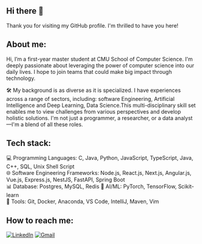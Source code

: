 Hi there 👋
---
Thank you for visiting my GitHub profile. I'm thrilled to have you here!

About me: 
---
Hi, I’m a first-year master student at CMU School of Computer Science. I'm deeply passionate about leveraging the power of computer science into our daily lives. I hope to join teams that could make big impact through technology.  

🛠️ My background is as diverse as it is specialized. I have experiences across a range of sectors, including: software Engineering, Artificial Intelligence and Deep Learning, Data Science.This multi-disciplinary skill set enables me to view challenges from various perspectives and develop holistic solutions. I'm not just a programmer, a researcher, or a data analyst—I'm a blend of all these roles.  

Tech stack:
---
💻 Programming Languages: C, Java, Python, JavaScript, TypeScript, Java, C++, SQL, Unix Shell Script  
🌐 Software Engineering Frameworks: Node.js, React.js, Next.js, Angular.js, Vue.js, Express.js, NestJS, FastAPI, Spring Boot  
📊 Database: Postgres, MySQL, Redis
🤖 AI/ML: PyTorch, TensorFlow, Scikit-learn  
🚀 Tools: Git, Docker, Anaconda, VS Code, IntelliJ, Maven, Vim  

How to reach me:
---
[![LinkedIn](https://img.shields.io/badge/LinkedIn-0077B5?style=for-the-badge&logo=linkedin&logoColor=white)](www.linkedin.com/in/guning-shen)
[![Gmail](https://img.shields.io/badge/Gmail-D14836?style=for-the-badge&logo=gmail&logoColor=white)](mailto:guningshen@gmail.com)

<!--
**GuningShen/GuningShen** is a ✨ _special_ ✨ repository because its `README.md` (this file) appears on your GitHub profile.

Here are some ideas to get you started:

- 🔭 I’m currently working on ...
- 🌱 I’m currently learning ...
- 👯 I’m looking to collaborate on ...
- 🤔 I’m looking for help with ...
- 💬 Ask me about ...
- 📫 How to reach me: ...
- 😄 Pronouns: ...
- ⚡ Fun fact: ...
-->
